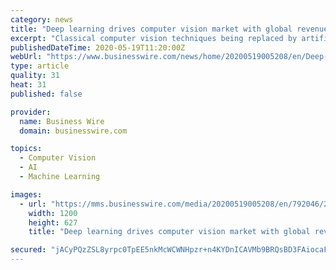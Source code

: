 ```yaml
---
category: news
title: "Deep learning drives computer vision market with global revenues set to grow to $33.5 billion by 2025, according to Omdia"
excerpt: "Classical computer vision techniques being replaced by artificial intelligence in rapidly shifting market LONDON-- ( BUSINESS WIRE )--Computer vision (CV) is aiding numerous promising applications and revolutionizing the way people do things."
publishedDateTime: 2020-05-19T11:20:00Z
webUrl: "https://www.businesswire.com/news/home/20200519005208/en/Deep-learning-drives-computer-vision-market-global"
type: article
quality: 31
heat: 31
published: false

provider:
  name: Business Wire
  domain: businesswire.com

topics:
  - Computer Vision
  - AI
  - Machine Learning

images:
  - url: "https://mms.businesswire.com/media/20200519005208/en/792046/23/OMDIA_LOGO_Endorsement_Black.jpg"
    width: 1200
    height: 627
    title: "Deep learning drives computer vision market with global revenues set to grow to $33.5 billion by 2025, according to Omdia"

secured: "jACyPQzZSL8yrpc0TpEE5nkMcWCWNHpzr+n4KYDnICAVMb9BRQsBD3FAiocaF3Sbk9pVcWrA9wlAfTFJWJjpXcscv4LYDpvTheZAS7G5NC15kHVjMV0aaWh3SuhkyNt7E65lDafdowf0WFXShkrR6ZNEYVv8hTovbrpjCG8cbKNnMnvlwgxi+UJqedPv5zhKZmuSgmN5IdRpG1AcY6vtuUXWTS7c8KFSj7+Sv/tiKoq6dmRS4L5YOaR9GV9oVOYT/IfuuyP3UL6OnIyo43ZYBGd0wprnoi5JxcD+ouI7rJBZdBYpZKnSjXU1QW3hFC+OrfCklmXzsUW7lbTtoYUiCNJdKJPJ7Vtbhvh5WTak45oc5lSP8b9yWAuUdU+jn4Eakc4+BqeY1dCTDAkBWf6+AAhL5FVijHm5LjGh7BUAqVkBtqQ/cWmQqlhK7Dw2hdoHJatwTb8fXeIDvz+zamtpd66Td3v1f+DKwkD2DUu+mbo=;mJTeZvAvMtGB2kHkKxaRJA=="
---
```


